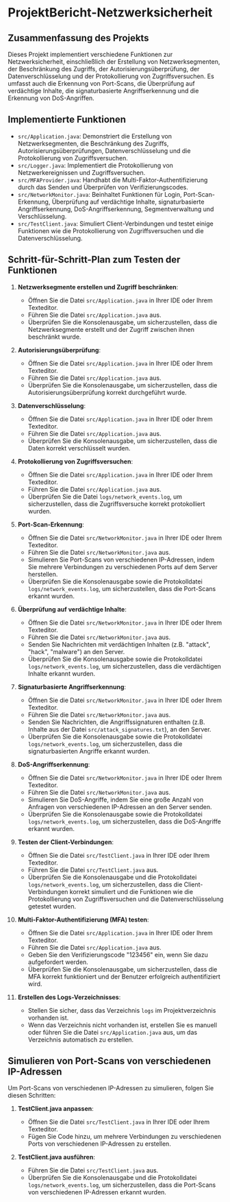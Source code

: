 # ProjektBericht-Netzwerksicherheit

## Zusammenfassung des Projekts

Dieses Projekt implementiert verschiedene Funktionen zur Netzwerksicherheit, einschließlich der Erstellung von Netzwerksegmenten, der Beschränkung des Zugriffs, der Autorisierungsüberprüfung, der Datenverschlüsselung und der Protokollierung von Zugriffsversuchen. Es umfasst auch die Erkennung von Port-Scans, die Überprüfung auf verdächtige Inhalte, die signaturbasierte Angriffserkennung und die Erkennung von DoS-Angriffen.

## Implementierte Funktionen

- `src/Application.java`: Demonstriert die Erstellung von Netzwerksegmenten, die Beschränkung des Zugriffs, Autorisierungsüberprüfungen, Datenverschlüsselung und die Protokollierung von Zugriffsversuchen.
- `src/Logger.java`: Implementiert die Protokollierung von Netzwerkereignissen und Zugriffsversuchen.
- `src/MFAProvider.java`: Handhabt die Multi-Faktor-Authentifizierung durch das Senden und Überprüfen von Verifizierungscodes.
- `src/NetworkMonitor.java`: Beinhaltet Funktionen für Login, Port-Scan-Erkennung, Überprüfung auf verdächtige Inhalte, signaturbasierte Angriffserkennung, DoS-Angriffserkennung, Segmentverwaltung und Verschlüsselung.
- `src/TestClient.java`: Simuliert Client-Verbindungen und testet einige Funktionen wie die Protokollierung von Zugriffsversuchen und die Datenverschlüsselung.

## Schritt-für-Schritt-Plan zum Testen der Funktionen

1. **Netzwerksegmente erstellen und Zugriff beschränken**:
   - Öffnen Sie die Datei `src/Application.java` in Ihrer IDE oder Ihrem Texteditor.
   - Führen Sie die Datei `src/Application.java` aus.
   - Überprüfen Sie die Konsolenausgabe, um sicherzustellen, dass die Netzwerksegmente erstellt und der Zugriff zwischen ihnen beschränkt wurde.

2. **Autorisierungsüberprüfung**:
   - Öffnen Sie die Datei `src/Application.java` in Ihrer IDE oder Ihrem Texteditor.
   - Führen Sie die Datei `src/Application.java` aus.
   - Überprüfen Sie die Konsolenausgabe, um sicherzustellen, dass die Autorisierungsüberprüfung korrekt durchgeführt wurde.

3. **Datenverschlüsselung**:
   - Öffnen Sie die Datei `src/Application.java` in Ihrer IDE oder Ihrem Texteditor.
   - Führen Sie die Datei `src/Application.java` aus.
   - Überprüfen Sie die Konsolenausgabe, um sicherzustellen, dass die Daten korrekt verschlüsselt wurden.

4. **Protokollierung von Zugriffsversuchen**:
   - Öffnen Sie die Datei `src/Application.java` in Ihrer IDE oder Ihrem Texteditor.
   - Führen Sie die Datei `src/Application.java` aus.
   - Überprüfen Sie die Datei `logs/network_events.log`, um sicherzustellen, dass die Zugriffsversuche korrekt protokolliert wurden.

5. **Port-Scan-Erkennung**:
   - Öffnen Sie die Datei `src/NetworkMonitor.java` in Ihrer IDE oder Ihrem Texteditor.
   - Führen Sie die Datei `src/NetworkMonitor.java` aus.
   - Simulieren Sie Port-Scans von verschiedenen IP-Adressen, indem Sie mehrere Verbindungen zu verschiedenen Ports auf dem Server herstellen.
   - Überprüfen Sie die Konsolenausgabe sowie die Protokolldatei `logs/network_events.log`, um sicherzustellen, dass die Port-Scans erkannt wurden.

6. **Überprüfung auf verdächtige Inhalte**:
   - Öffnen Sie die Datei `src/NetworkMonitor.java` in Ihrer IDE oder Ihrem Texteditor.
   - Führen Sie die Datei `src/NetworkMonitor.java` aus.
   - Senden Sie Nachrichten mit verdächtigen Inhalten (z.B. "attack", "hack", "malware") an den Server.
   - Überprüfen Sie die Konsolenausgabe sowie die Protokolldatei `logs/network_events.log`, um sicherzustellen, dass die verdächtigen Inhalte erkannt wurden.

7. **Signaturbasierte Angriffserkennung**:
   - Öffnen Sie die Datei `src/NetworkMonitor.java` in Ihrer IDE oder Ihrem Texteditor.
   - Führen Sie die Datei `src/NetworkMonitor.java` aus.
   - Senden Sie Nachrichten, die Angriffssignaturen enthalten (z.B. Inhalte aus der Datei `src/attack_signatures.txt`), an den Server.
   - Überprüfen Sie die Konsolenausgabe sowie die Protokolldatei `logs/network_events.log`, um sicherzustellen, dass die signaturbasierten Angriffe erkannt wurden.

8. **DoS-Angriffserkennung**:
   - Öffnen Sie die Datei `src/NetworkMonitor.java` in Ihrer IDE oder Ihrem Texteditor.
   - Führen Sie die Datei `src/NetworkMonitor.java` aus.
   - Simulieren Sie DoS-Angriffe, indem Sie eine große Anzahl von Anfragen von verschiedenen IP-Adressen an den Server senden.
   - Überprüfen Sie die Konsolenausgabe sowie die Protokolldatei `logs/network_events.log`, um sicherzustellen, dass die DoS-Angriffe erkannt wurden.

9. **Testen der Client-Verbindungen**:
   - Öffnen Sie die Datei `src/TestClient.java` in Ihrer IDE oder Ihrem Texteditor.
   - Führen Sie die Datei `src/TestClient.java` aus.
   - Überprüfen Sie die Konsolenausgabe und die Protokolldatei `logs/network_events.log`, um sicherzustellen, dass die Client-Verbindungen korrekt simuliert und die Funktionen wie die Protokollierung von Zugriffsversuchen und die Datenverschlüsselung getestet wurden.

10. **Multi-Faktor-Authentifizierung (MFA) testen**:
    - Öffnen Sie die Datei `src/Application.java` in Ihrer IDE oder Ihrem Texteditor.
    - Führen Sie die Datei `src/Application.java` aus.
    - Geben Sie den Verifizierungscode "123456" ein, wenn Sie dazu aufgefordert werden.
    - Überprüfen Sie die Konsolenausgabe, um sicherzustellen, dass die MFA korrekt funktioniert und der Benutzer erfolgreich authentifiziert wird.

11. **Erstellen des Logs-Verzeichnisses**:
    - Stellen Sie sicher, dass das Verzeichnis `logs` im Projektverzeichnis vorhanden ist.
    - Wenn das Verzeichnis nicht vorhanden ist, erstellen Sie es manuell oder führen Sie die Datei `src/Application.java` aus, um das Verzeichnis automatisch zu erstellen.

## Simulieren von Port-Scans von verschiedenen IP-Adressen

Um Port-Scans von verschiedenen IP-Adressen zu simulieren, folgen Sie diesen Schritten:

1. **TestClient.java anpassen**:
   - Öffnen Sie die Datei `src/TestClient.java` in Ihrer IDE oder Ihrem Texteditor.
   - Fügen Sie Code hinzu, um mehrere Verbindungen zu verschiedenen Ports von verschiedenen IP-Adressen zu erstellen.

2. **TestClient.java ausführen**:
   - Führen Sie die Datei `src/TestClient.java` aus.
   - Überprüfen Sie die Konsolenausgabe und die Protokolldatei `logs/network_events.log`, um sicherzustellen, dass die Port-Scans von verschiedenen IP-Adressen erkannt wurden.
